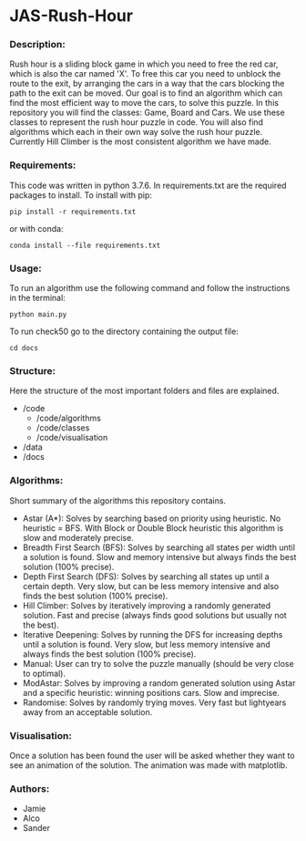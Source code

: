 # JAS-Rush-Hour


### Description:
Rush hour is a sliding block game in which you need to free the red car, which is also the car named 'X'. To free this car you need to unblock the route to the exit, by arranging the cars in a way that the cars blocking the path to the exit can be moved. Our goal is to find an algorithm which can find the most efficient way to move the cars, to solve this puzzle. In this repository you will find the classes: Game, Board and Cars. We use these classes to represent the rush hour puzzle in code. You will also find algorithms which each in their own way solve the rush hour puzzle. Currently Hill Climber is the most consistent algorithm we have made.

### Requirements:
This code was written in python 3.7.6. In requirements.txt are the required packages to install. To install with pip:
```
pip install -r requirements.txt
```
or with conda:
```
conda install --file requirements.txt
```

### Usage:
To run an algorithm use the following command and follow the instructions in the terminal:
```
python main.py
```

To run check50 go to the directory containing the output file: 
```
cd docs
```

### Structure:
Here the structure of the most important folders and files are explained.
* /code
    * /code/algorithms
    * /code/classes
    * /code/visualisation
* /data
* /docs

### Algorithms:
Short summary of the algorithms this repository contains.
* Astar (A*):
    Solves by searching based on priority using heuristic. No heuristic = BFS. With Block or Double Block heuristic this algorithm is slow and moderately precise.
* Breadth First Search (BFS):
    Solves by searching all states per width until a solution is found. Slow and memory intensive but always finds the best solution (100% precise).
* Depth First Search (DFS):
    Solves by searching all states up until a certain depth. Very slow, but can be less memory intensive and also finds the best solution (100% precise).
* Hill Climber:
    Solves by iteratively improving a randomly generated solution. Fast and precise (always finds good solutions but usually not the best).
* Iterative Deepening:
    Solves by running the DFS for increasing depths until a solution is found. Very slow, but less memory intensive and always finds the best solution (100% precise).
* Manual:
    User can try to solve the puzzle manually (should be very close to optimal).
* ModAstar:
    Solves by improving a random generated solution using Astar and a specific heuristic: winning positions cars. Slow and imprecise.
* Randomise:
    Solves by randomly trying moves. Very fast but lightyears away from an acceptable solution.

### Visualisation:
Once a solution has been found the user will be asked whether they want to see an animation of the solution. The animation was made with matplotlib.

### Authors:
* Jamie
* Alco
* Sander